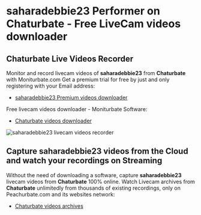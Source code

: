 # saharadebbie23 Performer on Chaturbate - Free LiveCam videos downloader

## Chaturbate Live Videos Recorder

Monitor and record livecam videos of **saharadebbie23** from **Chaturbate** with Moniturbate.com
Get a premium trial for free by just and only registering with your Email address:
* [saharadebbie23 Premium videos downloader](https://moniturbate.com/request-demo-licence-key.html)

Free livecam videos downloader - Moniturbate Software:
* [Chaturbate videos downloader](https://moniturbate.com/moniturbate-download-software.html)

![saharadebbie23 livecam videos recorder](https://peachurnet.com/templates/moniturbate-software.png)


## Capture saharadebbie23 videos from the Cloud and watch your recordings on Streaming

Without the need of downloading a software, capture **saharadebbie23** livecam videos from **Chaturbate** 100% online.
Watch Livecam archives from **Chaturbate** unlimitedly from thousands of existing recordings, only on Peachurbate.com and its websites network:
* [Chaturbate videos archives](https://peachurnet.com/)